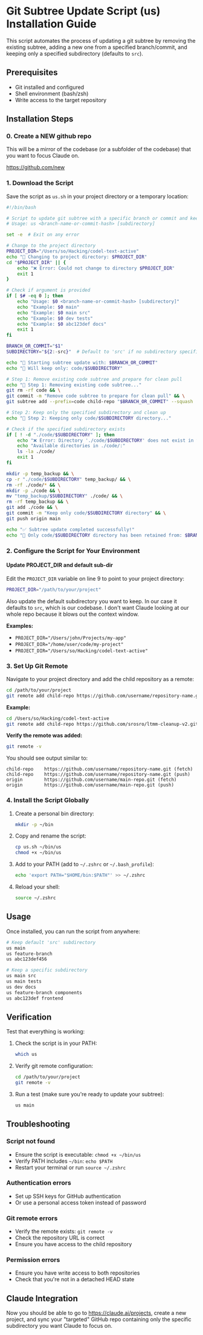 # Git Subtree Update Script (us) Installation Guide

This script automates the process of updating a git subtree by removing the existing subtree, adding a new one from a specified branch/commit, and keeping only a specified subdirectory (defaults to `src`).

## Prerequisites

- Git installed and configured
- Shell environment (bash/zsh)
- Write access to the target repository

## Installation Steps

### 0. Create a NEW github repo
This will be a mirror of the codebase (or a subfolder of the codebase) that you want to focus Claude on.

https://github.com/new

### 1. Download the Script

Save the script as `us.sh` in your project directory or a temporary location:

```bash
#!/bin/bash

# Script to update git subtree with a specific branch or commit and keep only a specified subdirectory
# Usage: us <branch-name-or-commit-hash> [subdirectory]

set -e  # Exit on any error

# Change to the project directory
PROJECT_DIR="/Users/so/Hacking/codel-text-active"
echo "📂 Changing to project directory: $PROJECT_DIR"
cd "$PROJECT_DIR" || {
    echo "❌ Error: Could not change to directory $PROJECT_DIR"
    exit 1
}

# Check if argument is provided
if [ $# -eq 0 ]; then
    echo "Usage: $0 <branch-name-or-commit-hash> [subdirectory]"
    echo "Example: $0 main"
    echo "Example: $0 main src"
    echo "Example: $0 dev tests"
    echo "Example: $0 abc123def docs"
    exit 1
fi

BRANCH_OR_COMMIT="$1"
SUBDIRECTORY="${2:-src}"  # Default to 'src' if no subdirectory specified

echo "🔄 Starting subtree update with: $BRANCH_OR_COMMIT"
echo "📁 Will keep only: code/$SUBDIRECTORY"

# Step 1: Remove existing code subtree and prepare for clean pull
echo "📝 Step 1: Removing existing code subtree..."
git rm -rf code && \
git commit -m "Remove code subtree to prepare for clean pull" && \
git subtree add --prefix=code child-repo "$BRANCH_OR_COMMIT" --squash

# Step 2: Keep only the specified subdirectory and clean up
echo "📝 Step 2: Keeping only code/$SUBDIRECTORY directory..."

# Check if the specified subdirectory exists
if [ ! -d "./code/$SUBDIRECTORY" ]; then
    echo "❌ Error: Directory './code/$SUBDIRECTORY' does not exist in the subtree"
    echo "Available directories in ./code/:"
    ls -la ./code/
    exit 1
fi

mkdir -p temp_backup && \
cp -r "./code/$SUBDIRECTORY" temp_backup/ && \
rm -rf ./code/* && \
mkdir -p ./code && \
mv "temp_backup/$SUBDIRECTORY" ./code/ && \
rm -rf temp_backup && \
git add ./code && \
git commit -m "Keep only code/$SUBDIRECTORY directory" && \
git push origin main

echo "✅ Subtree update completed successfully!"
echo "📁 Only code/$SUBDIRECTORY directory has been retained from: $BRANCH_OR_COMMIT"
```

### 2. Configure the Script for Your Environment

#### Update PROJECT_DIR and default sub-dir

Edit the `PROJECT_DIR` variable on line 9 to point to your project directory:

```bash
PROJECT_DIR="/path/to/your/project"
```

Also update the default subdirectory you want to keep.  In our case it defaults to `src`, which is our codebase. I don't want Claude looking at our whole repo because it blows out the context window.

**Examples:**
- `PROJECT_DIR="/Users/john/Projects/my-app"`
- `PROJECT_DIR="/home/user/code/my-project"`
- `PROJECT_DIR="/Users/so/Hacking/codel-text-active"`

### 3. Set Up Git Remote

Navigate to your project directory and add the child repository as a remote:

```bash
cd /path/to/your/project
git remote add child-repo https://github.com/username/repository-name.git
```

**Example:**
```bash
cd /Users/so/Hacking/codel-text-active
git remote add child-repo https://github.com/srosro/ltmm-cleanup-v2.git
```

**Verify the remote was added:**
```bash
git remote -v
```

You should see output similar to:
```
child-repo    https://github.com/username/repository-name.git (fetch)
child-repo    https://github.com/username/repository-name.git (push)
origin        https://github.com/username/main-repo.git (fetch)
origin        https://github.com/username/main-repo.git (push)
```

### 4. Install the Script Globally

1. Create a personal bin directory:
   ```bash
   mkdir -p ~/bin
   ```

2. Copy and rename the script:
   ```bash
   cp us.sh ~/bin/us
   chmod +x ~/bin/us
   ```

3. Add to your PATH (add to `~/.zshrc` or `~/.bash_profile`):
   ```bash
   echo 'export PATH="$HOME/bin:$PATH"' >> ~/.zshrc
   ```

4. Reload your shell:
   ```bash
   source ~/.zshrc
   ```

## Usage

Once installed, you can run the script from anywhere:

```bash
# Keep default 'src' subdirectory
us main
us feature-branch
us abc123def456

# Keep a specific subdirectory
us main src
us main tests
us dev docs
us feature-branch components
us abc123def frontend
```

## Verification

Test that everything is working:

1. Check the script is in your PATH:
   ```bash
   which us
   ```

2. Verify git remote configuration:
   ```bash
   cd /path/to/your/project
   git remote -v
   ```

3. Run a test (make sure you're ready to update your subtree):
   ```bash
   us main
   ```

## Troubleshooting

### Script not found
- Ensure the script is executable: `chmod +x ~/bin/us`
- Verify PATH includes `~/bin`: `echo $PATH`
- Restart your terminal or run `source ~/.zshrc`

### Authentication errors
- Set up SSH keys for GitHub authentication
- Or use a personal access token instead of password

### Git remote errors
- Verify the remote exists: `git remote -v`
- Check the repository URL is correct
- Ensure you have access to the child repository

### Permission errors
- Ensure you have write access to both repositories
- Check that you're not in a detached HEAD state

## Claude Integration

Now you should be able to go to https://claude.ai/projects, create a new project, and sync your "targeted" GitHub repo containing only the specific subdirectory you want Claude to focus on.